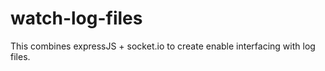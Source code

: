 # watch-log-files
This combines expressJS + socket.io to create enable interfacing with log files.

